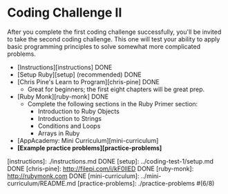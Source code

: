 # Coding Challenge II

After you complete the first coding challenge successfully, you'll be
invited to take the second coding challenge. This one will test your
ability to apply basic programming principles to solve somewhat more
complicated problems.

* [Instructions][instructions] DONE
* [Setup Ruby][setup] (recommended) DONE
* [Chris Pine's Learn to Program][chris-pine] DONE
    * Great for beginners; the first eight chapters will be great prep.
* [Ruby Monk][ruby-monk] DONE
    * Complete the following sections in the Ruby Primer section:
        * Introduction to Ruby Objects
        * Introduction to Strings
        * Conditions and Loops
        * Arrays in Ruby
* [AppAcademy: Mini Curriculum][mini-curriculum]
* **[Example practice problems][practice-problems]**

[instructions]: ./instructions.md DONE
[setup]: ../coding-test-1/setup.md DONE
[chris-pine]: http://filepi.com/i/kF0llED DONE
[ruby-monk]: http://rubymonk.com DONE
[mini-curriculum]: ../mini-curriculum/README.md
[practice-problems]: ./practice-problems #(6/8)
